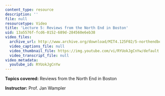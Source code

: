 ```yaml
---
content_type: resource
description: ''
file: null
resourcetype: Video
title: 'Lecture 5: Reviews from the North End in Boston'
uid: 13a5576f-fcd6-0152-689d-284560e6eb38
video_files:
  archive_url: http://www.archive.org/download/MIT4.125F02/5-northendboston-220k.mp4
  video_captions_file: null
  video_thumbnail_file: https://img.youtube.com/vi/RYUokJgCnYw/default.jpg
  video_transcript_file: null
video_metadata:
  youtube_id: RYUokJgCnYw
---
```


**Topics covered:** Reviews from the North End in Boston

**Instructor:** Prof. Jan Wampler